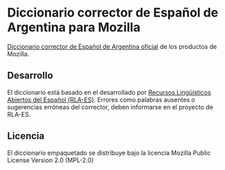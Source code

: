 # Diccionario corrector de Español de Argentina para Mozilla

[Diccionario corrector de Español de Argentina oficial](https://addons.mozilla.org/es/firefox/addon/diccionario-espa%C3%B1ol-argentina/) de los productos de Mozilla.

## Desarrollo

El diccionario está basado en el desarrollado por [Recursos Lingüísticos Abiertos del Español (RLA-ES)](https://github.com/sbosio/rla-es). Errores como palabras ausentes o sugerencias erróneas del corrector, deben informarse en el proyecto de RLA-ES.

## Licencia

El diccionario empaquetado se distribuye bajo la licencia Mozilla Public License Version 2.0 (MPL-2.0)
